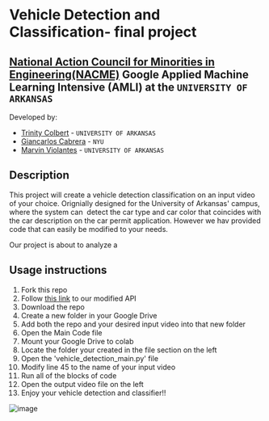 <!--
Name of your teams' final project
-->
# Vehicle Detection and Classification- final project
## [National Action Council for Minorities in Engineering(NACME)](https://www.nacme.org) Google Applied Machine Learning Intensive (AMLI) at the `UNIVERSITY OF ARKANSAS`

<!--
List all of the members who developed the project and
link to each members respective GitHub profile
-->
Developed by: 
- [Trinity Colbert](https://github.com/trinitykcolbert) - `UNIVERSITY OF ARKANSAS`
- [Giancarlos Cabrera](https://github.com/giancab25) - `NYU` 
- [Marvin Violantes](https://github.com/marvin-violantes) - `UNIVERSITY OF ARKANSAS`

## Description
This project will create a vehicle detection classification on an input video of your choice. Orignially designed for the University of Arkansas' campus, where the system can  detect the car type and car color that coincides with the car description on the car permit application. However we hav provided code that can easily be modified to your needs.


<!--
Give a short description on what your project accomplishes and what tools is uses. In addition, you can drop screenshots directly into your README file to add them to your README. Take these from your presentations.
-->
Our project is about to analyze a 
## Usage instructions
<!--
Give details on how to install fork and install your project. You can get all of the python dependencies for your project by typing `pip3 freeze requirements.txt` on the system that runs your project. Add the generated `requirements.txt` to this repo.
-->
1. Fork this repo
2. Follow [this link](https://drive.google.com/drive/folders/1gh4yj9sdASzqTsoTA0ot_uAaBh4k2nAs?usp=sharing) to our modified API
3. Download the repo
4. Create a new folder in your Google Drive
5. Add both the repo and your desired input video into that new folder
6. Open the Main Code file 
7. Mount your Google Drive to colab
8. Locate the folder your created in the file section on the left 
9. Open the 'vehicle_detection_main.py' file
10. Modify line 45 to the name of your input video
11. Run all of the blocks of code
12. Open the output video file on the left
13. Enjoy your vehicle detection and classifier!!


![image](https://www.google.com/url?sa=i&url=https%3A%2F%2Fwww.forbes.com%2Fsites%2Fjimgorzelany%2F2019%2F07%2F23%2Fhere-are-the-coolest-new-cars-for-2020%2F&psig=AOvVaw2yEWy-n-uRAlfeLNiO0Tsg&ust=1627758320258000&source=images&cd=vfe&ved=0CAsQjRxqFwoTCIiOv7a-i_ICFQAAAAAdAAAAABAD)
